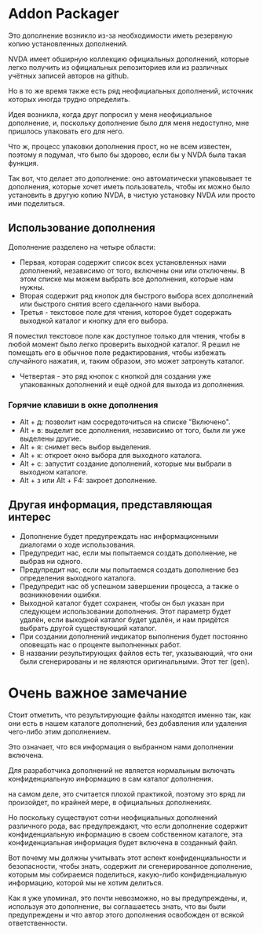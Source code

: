 # Addon Packager

Это дополнение возникло из-за необходимости иметь резервную копию установленных дополнений.

NVDA имеет обширную коллекцию официальных дополнений, которые легко получить из официальных репозиториев или из различных учётных записей авторов на github.

Но в то же время также есть ряд неофициальных дополнений, источник которых иногда трудно определить.

Идея возникла, когда друг попросил у меня неофициальное дополнение, и, поскольку дополнение было для меня недоступно, мне пришлось упаковать его для него.

Что ж, процесс упаковки дополнения прост, но не всем известен, поэтому я подумал, что было бы здорово, если бы у NVDA была такая функция.

Так вот, что делает это дополнение: оно автоматически упаковывает те дополнения, которые хочет иметь пользователь, чтобы их можно было установить в другую копию NVDA, в чистую установку NVDA или просто ими поделиться.
## Использование дополнения

Дополнение разделено на четыре области:

* Первая, которая содержит список всех установленных нами дополнений, независимо от того, включены они или отключены. В этом списке мы можем выбрать все дополнения, которые нам нужны.
* Вторая содержит ряд кнопок для быстрого выбора всех дополнений или быстрого снятия всего сделанного нами выбора.
* Третья - текстовое поле для чтения, которое будет содержать выходной каталог и кнопку для его выбора.

Я поместил текстовое поле как доступное только для чтения, чтобы в любой момент было легко проверить выходной каталог. Я решил не помещать его в обычное поле редактирования, чтобы избежать случайного нажатия, и, таким образом, это может затронуть каталог.

* Четвертая - это ряд кнопок с кнопкой для создания уже упакованных дополнений и ещё одной для выхода из дополнения.

### Горячие клавиши в окне дополнения

* Alt + д: позволит нам сосредоточиться на списке "Включено".
* Alt + в: выделит все дополнения, независимо от того, были ли уже выделены другие.
* Alt + я: снимет весь выбор выделения.
* Alt + к: откроет окно выбора для выходного каталога.
* Alt + с: запустит создание дополнений, которые мы выбрали в выходном каталоге.
* Alt + з или Alt + F4: закроет дополнение.

## Другая информация, представляющая интерес

* Дополнение будет предупреждать нас информационными диалогами о ходе использования.
* Предупредит нас, если мы попытаемся создать дополнение, не выбрав ни одного.
* Предупредит нас, если мы попытаемся создать дополнение без определения выходного каталога.
* Предупредит нас об успешном завершении процесса, а также о возникновении ошибки.
* Выходной каталог будет сохранен, чтобы он был указан при следующем использовании дополнения. Этот параметр будет удалён, если выходной каталог будет удалён, и нам придётся выбрать другой существующий каталог.
* При создании дополнений индикатор выполнения будет постоянно оповещать нас о проценте выполненных работ.
* В названии результирующих файлов есть тег, указывающий, что они были сгенерированы и не являются оригинальными. Этот тег (gen).

# Очень важное замечание

Стоит отметить, что результирующие файлы находятся именно так, как они есть в нашем каталоге дополнений, без добавления или удаления чего-либо этим дополнением.

Это означает, что вся информация о выбранном нами дополнении включена.

Для разработчика дополнений не является нормальным включать конфиденциальную информацию в сам каталог дополнения.

на самом деле, это считается плохой практикой, поэтому это вряд ли произойдет, по крайней мере, в официальных дополнениях.

Но поскольку существуют сотни неофициальных дополнений различного рода, вас предупреждают, что если дополнение содержит конфиденциальную информацию в своем собственном каталоге, эта конфиденциальная информация будет включена в созданный файл.


Вот почему мы должны учитывать этот аспект конфиденциальности и безопасности, чтобы знать, содержит ли сгенерированное дополнение, которым мы собираемся поделиться, какую-либо конфиденциальную информацию, которой мы не хотим делиться.

Как я уже упоминал, это почти невозможно, но вы предупреждены, и, используя это дополнение, вы соглашаетесь знать, что вы были предупреждены и что автор этого дополнения освобожден от всякой ответственности.
